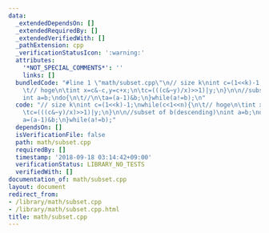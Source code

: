 ```yaml
---
data:
  _extendedDependsOn: []
  _extendedRequiredBy: []
  _extendedVerifiedWith: []
  _pathExtension: cpp
  _verificationStatusIcon: ':warning:'
  attributes:
    '*NOT_SPECIAL_COMMENTS*': ''
    links: []
  bundledCode: "#line 1 \"math/subset.cpp\"\n// size k\nint c=(1<<k)-1;\nwhile(c<1<<n){\n\
    \t// hoge\n\tint x=c&-c,y=c+x;\n\tc=(((c&~y)/x)>>1)|y;\n}\n\n//subset of b(descending)\n\
    int a=b;\ndo{\n\t//\n\ta=(a-1)&b;\n}while(a!=b);\n"
  code: "// size k\nint c=(1<<k)-1;\nwhile(c<1<<n){\n\t// hoge\n\tint x=c&-c,y=c+x;\n\
    \tc=(((c&~y)/x)>>1)|y;\n}\n\n//subset of b(descending)\nint a=b;\ndo{\n\t//\n\t\
    a=(a-1)&b;\n}while(a!=b);"
  dependsOn: []
  isVerificationFile: false
  path: math/subset.cpp
  requiredBy: []
  timestamp: '2018-09-18 03:14:42+09:00'
  verificationStatus: LIBRARY_NO_TESTS
  verifiedWith: []
documentation_of: math/subset.cpp
layout: document
redirect_from:
- /library/math/subset.cpp
- /library/math/subset.cpp.html
title: math/subset.cpp
---
```

